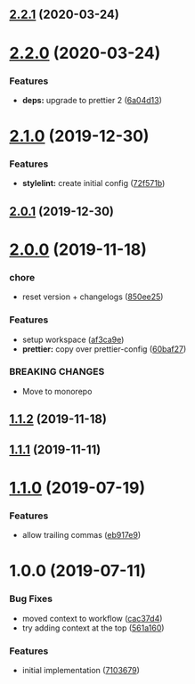 ## [2.2.1](https://github.com/xeroxinteractive/config/compare/xerox-prettier-config-2.2.0...xerox-prettier-config-2.2.1) (2020-03-24)

# [2.2.0](https://github.com/xeroxinteractive/config/compare/xerox-prettier-config-2.1.0...xerox-prettier-config-2.2.0) (2020-03-24)


### Features

* **deps:** upgrade to prettier 2 ([6a04d13](https://github.com/xeroxinteractive/config/commit/6a04d1319447693029102f373a18c25a011173cb))

# [2.1.0](https://github.com/xeroxinteractive/config/compare/xerox-prettier-config-2.0.1...xerox-prettier-config-2.1.0) (2019-12-30)


### Features

* **stylelint:** create initial config ([72f571b](https://github.com/xeroxinteractive/config/commit/72f571ba45421fa169cf57f03cb2da71c8dace62))

## [2.0.1](https://github.com/xeroxinteractive/config/compare/xerox-prettier-config-2.0.0...xerox-prettier-config-2.0.1) (2019-12-30)

# [2.0.0](https://github.com/xeroxinteractive/config/compare/xerox-prettier-config-1.0.0...xerox-prettier-config-2.0.0) (2019-11-18)


### chore

* reset version + changelogs ([850ee25](https://github.com/xeroxinteractive/config/commit/850ee25b16f20de887d2ae3e0ffa51c887776646))


### Features

* setup workspace ([af3ca9e](https://github.com/xeroxinteractive/config/commit/af3ca9e7771cd95f82e72808a5ee8800ff1374a3))
* **prettier:** copy over prettier-config ([60baf27](https://github.com/xeroxinteractive/config/commit/60baf27227b76cc991e45aa058ceada8e534ac66))


### BREAKING CHANGES

* Move to monorepo

## [1.1.2](https://github.com/xeroxinteractive/prettier-config/compare/v1.1.1...v1.1.2) (2019-11-18)

## [1.1.1](https://github.com/xeroxinteractive/prettier-config/compare/v1.1.0...v1.1.1) (2019-11-11)

# [1.1.0](https://github.com/xeroxinteractive/prettier-config/compare/v1.0.0...v1.1.0) (2019-07-19)


### Features

* allow trailing commas ([eb917e9](https://github.com/xeroxinteractive/prettier-config/commit/eb917e9))

# 1.0.0 (2019-07-11)


### Bug Fixes

* moved context to workflow ([cac37d4](https://github.com/xeroxinteractive/prettier-config/commit/cac37d4))
* try adding context at the top ([561a160](https://github.com/xeroxinteractive/prettier-config/commit/561a160))


### Features

* initial implementation ([7103679](https://github.com/xeroxinteractive/prettier-config/commit/7103679))
